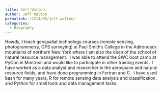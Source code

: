 ```yaml
---
title: Jeff Walton
author: Jeff Walton
permalink: /2014/05/jeff-walton/
categories:
  - Biography
---
```

Howdy, I teach geospatial technology courses (remote sensing, photogrammetry, GPS surveying) at Paul Smith&#8217;s College in the Adirondack mountains of northern New York where I am also the dean of the school of natural resource management.  I was able to attend the SWC boot camp at PyCon in Montreal and would like to participate in other training events.  I have worked as a data analyst and researcher in the aerospace and natural resource fields, and have done programming in Fortran and C.  I have used bash for many years, R for remote sensing data analysis and classification, and Python for small tools and data management tasks.
